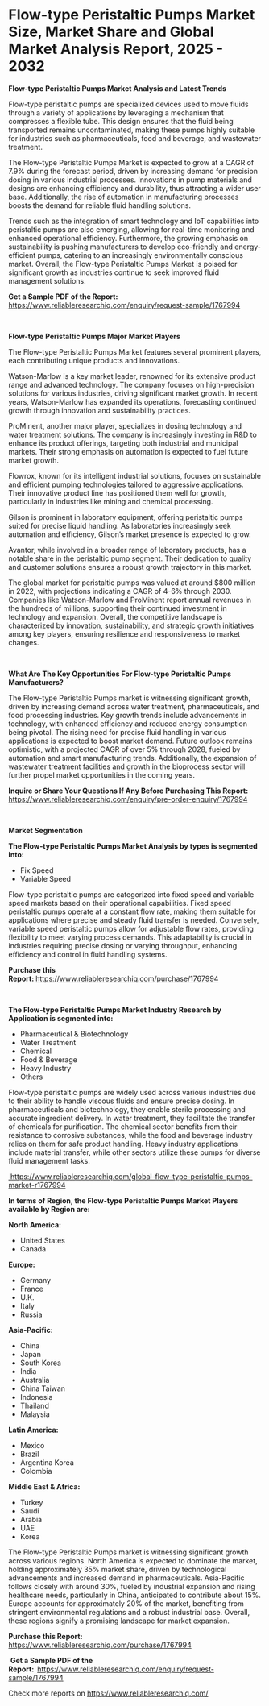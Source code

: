 <p><h1>Flow-type Peristaltic Pumps Market Size, Market Share and Global Market Analysis Report, 2025 - 2032</h1></p><p><strong>Flow-type Peristaltic Pumps Market Analysis and Latest Trends</strong></p>
<p><p>Flow-type peristaltic pumps are specialized devices used to move fluids through a variety of applications by leveraging a mechanism that compresses a flexible tube. This design ensures that the fluid being transported remains uncontaminated, making these pumps highly suitable for industries such as pharmaceuticals, food and beverage, and wastewater treatment. </p><p>The Flow-type Peristaltic Pumps Market is expected to grow at a CAGR of 7.9% during the forecast period, driven by increasing demand for precision dosing in various industrial processes. Innovations in pump materials and designs are enhancing efficiency and durability, thus attracting a wider user base. Additionally, the rise of automation in manufacturing processes boosts the demand for reliable fluid handling solutions. </p><p>Trends such as the integration of smart technology and IoT capabilities into peristaltic pumps are also emerging, allowing for real-time monitoring and enhanced operational efficiency. Furthermore, the growing emphasis on sustainability is pushing manufacturers to develop eco-friendly and energy-efficient pumps, catering to an increasingly environmentally conscious market. Overall, the Flow-type Peristaltic Pumps Market is poised for significant growth as industries continue to seek improved fluid management solutions.</p></p>
<p><strong>Get a Sample PDF of the Report:&nbsp;</strong> <a href="https://www.reliableresearchiq.com/enquiry/request-sample/1767994?utm_campaign=2853&utm_medium=2&utm_source=Github&utm_content=ia&utm_term=27022025&utm_id=flow-type-peristaltic-pumps">https://www.reliableresearchiq.com/enquiry/request-sample/1767994</a></p>
<p>&nbsp;</p>
<p><strong>Flow-type Peristaltic Pumps Major Market Players</strong></p>
<p><p>The Flow-type Peristaltic Pumps Market features several prominent players, each contributing unique products and innovations. </p><p>Watson-Marlow is a key market leader, renowned for its extensive product range and advanced technology. The company focuses on high-precision solutions for various industries, driving significant market growth. In recent years, Watson-Marlow has expanded its operations, forecasting continued growth through innovation and sustainability practices.</p><p>ProMinent, another major player, specializes in dosing technology and water treatment solutions. The company is increasingly investing in R&D to enhance its product offerings, targeting both industrial and municipal markets. Their strong emphasis on automation is expected to fuel future market growth.</p><p>Flowrox, known for its intelligent industrial solutions, focuses on sustainable and efficient pumping technologies tailored to aggressive applications. Their innovative product line has positioned them well for growth, particularly in industries like mining and chemical processing.</p><p>Gilson is prominent in laboratory equipment, offering peristaltic pumps suited for precise liquid handling. As laboratories increasingly seek automation and efficiency, Gilson’s market presence is expected to grow.</p><p>Avantor, while involved in a broader range of laboratory products, has a notable share in the peristaltic pump segment. Their dedication to quality and customer solutions ensures a robust growth trajectory in this market.</p><p>The global market for peristaltic pumps was valued at around $800 million in 2022, with projections indicating a CAGR of 4-6% through 2030. Companies like Watson-Marlow and ProMinent report annual revenues in the hundreds of millions, supporting their continued investment in technology and expansion. Overall, the competitive landscape is characterized by innovation, sustainability, and strategic growth initiatives among key players, ensuring resilience and responsiveness to market changes.</p></p>
<p>&nbsp;</p>
<p><strong>What Are The Key Opportunities For Flow-type Peristaltic Pumps Manufacturers?</strong></p>
<p><p>The Flow-type Peristaltic Pumps market is witnessing significant growth, driven by increasing demand across water treatment, pharmaceuticals, and food processing industries. Key growth trends include advancements in technology, with enhanced efficiency and reduced energy consumption being pivotal. The rising need for precise fluid handling in various applications is expected to boost market demand. Future outlook remains optimistic, with a projected CAGR of over 5% through 2028, fueled by automation and smart manufacturing trends. Additionally, the expansion of wastewater treatment facilities and growth in the bioprocess sector will further propel market opportunities in the coming years.</p></p>
<p><strong>Inquire or Share Your Questions If Any Before Purchasing This Report:</strong> <a href="https://www.reliableresearchiq.com/enquiry/pre-order-enquiry/1767994?utm_campaign=2853&utm_medium=2&utm_source=Github&utm_content=ia&utm_term=27022025&utm_id=flow-type-peristaltic-pumps">https://www.reliableresearchiq.com/enquiry/pre-order-enquiry/1767994</a></p>
<p>&nbsp;</p>
<p><strong>Market Segmentation</strong></p>
<p><strong>The Flow-type Peristaltic Pumps Market Analysis by types is segmented into:</strong></p>
<p><ul><li>Fix Speed</li><li>Variable Speed</li></ul></p>
<p><p>Flow-type peristaltic pumps are categorized into fixed speed and variable speed markets based on their operational capabilities. Fixed speed peristaltic pumps operate at a constant flow rate, making them suitable for applications where precise and steady fluid transfer is needed. Conversely, variable speed peristaltic pumps allow for adjustable flow rates, providing flexibility to meet varying process demands. This adaptability is crucial in industries requiring precise dosing or varying throughput, enhancing efficiency and control in fluid handling systems.</p></p>
<p><strong>Purchase this Report:&nbsp;</strong><a href="https://www.reliableresearchiq.com/purchase/1767994?utm_campaign=2853&utm_medium=2&utm_source=Github&utm_content=ia&utm_term=27022025&utm_id=flow-type-peristaltic-pumps">https://www.reliableresearchiq.com/purchase/1767994</a></p>
<p>&nbsp;</p>
<p><strong>The Flow-type Peristaltic Pumps Market Industry Research by Application is segmented into:</strong></p>
<p><ul><li>Pharmaceutical & Biotechnology</li><li>Water Treatment</li><li>Chemical</li><li>Food & Beverage</li><li>Heavy Industry</li><li>Others</li></ul></p>
<p><p>Flow-type peristaltic pumps are widely used across various industries due to their ability to handle viscous fluids and ensure precise dosing. In pharmaceuticals and biotechnology, they enable sterile processing and accurate ingredient delivery. In water treatment, they facilitate the transfer of chemicals for purification. The chemical sector benefits from their resistance to corrosive substances, while the food and beverage industry relies on them for safe product handling. Heavy industry applications include material transfer, while other sectors utilize these pumps for diverse fluid management tasks.</p></p>
<p><a href="https://www.reliableresearchiq.com/global-flow-type-peristaltic-pumps-market-r1767994?utm_campaign=2853&utm_medium=2&utm_source=Github&utm_content=ia&utm_term=27022025&utm_id=flow-type-peristaltic-pumps">&nbsp;https://www.reliableresearchiq.com/global-flow-type-peristaltic-pumps-market-r1767994</a></p>
<p><strong>In terms of Region, the Flow-type Peristaltic Pumps Market Players available by Region are:</strong></p>
<p>
    <p> <strong> North America: </strong>
        <ul>
            <li>United States</li>
            <li>Canada</li>
        </ul>
        </p> 
    <p> <strong> Europe: </strong>
        <ul>
            <li>Germany</li>
            <li>France</li>
            <li>U.K.</li>
            <li>Italy</li>
            <li>Russia</li>
        </ul>
        </p> 
    <p> <strong> Asia-Pacific: </strong>
        <ul>
            <li>China</li>
            <li>Japan</li>
            <li>South Korea</li>
            <li>India</li>
            <li>Australia</li>
            <li>China Taiwan</li>
            <li>Indonesia</li>
            <li>Thailand</li>
            <li>Malaysia</li>
        </ul>
        </p> 
    <p> <strong> Latin America: </strong>
        <ul>
            <li>Mexico</li>
            <li>Brazil</li>
            <li>Argentina Korea</li>
            <li>Colombia</li>
        </ul>
        </p> 
    <p> <strong> Middle East & Africa: </strong>
        <ul>
            <li>Turkey</li>
            <li>Saudi</li>
            <li>Arabia</li>
            <li>UAE</li>
            <li>Korea</li>
        </ul>
    </p>
    </p>
<p><p>The Flow-type Peristaltic Pumps market is witnessing significant growth across various regions. North America is expected to dominate the market, holding approximately 35% market share, driven by technological advancements and increased demand in pharmaceuticals. Asia-Pacific follows closely with around 30%, fueled by industrial expansion and rising healthcare needs, particularly in China, anticipated to contribute about 15%. Europe accounts for approximately 20% of the market, benefiting from stringent environmental regulations and a robust industrial base. Overall, these regions signify a promising landscape for market expansion.</p></p>
<p><strong>Purchase this Report: </strong><a href="https://www.reliableresearchiq.com/purchase/1767994?utm_campaign=2853&utm_medium=2&utm_source=Github&utm_content=ia&utm_term=27022025&utm_id=flow-type-peristaltic-pumps">https://www.reliableresearchiq.com/purchase/1767994</a></p>
<p>&nbsp;<strong>Get a Sample PDF of the Report:&nbsp;&nbsp;</strong><a href="https://www.reliableresearchiq.com/enquiry/request-sample/1767994?utm_campaign=2853&utm_medium=2&utm_source=Github&utm_content=ia&utm_term=27022025&utm_id=flow-type-peristaltic-pumps">https://www.reliableresearchiq.com/enquiry/request-sample/1767994</a></p>
<p><strong></strong></p>
<p>Check more reports on <a href="https://www.reliableresearchiq.com/?utm_campaign=2853&utm_medium=2&utm_source=Github&utm_content=ia&utm_term=27022025&utm_id=flow-type-peristaltic-pumps">https://www.reliableresearchiq.com/</a></p>